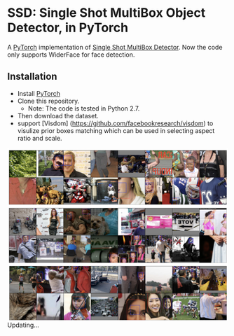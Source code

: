 # SSD: Single Shot MultiBox Object Detector, in PyTorch
A [PyTorch](http://pytorch.org/) implementation of [Single Shot MultiBox Detector](http://arxiv.org/abs/1512.02325). Now the code only supports WiderFace for face detection.

## Installation
- Install [PyTorch](http://pytorch.org/)
- Clone this repository.
  * Note: The code is tested in Python 2.7.
- Then download the dataset.
- support [Visdom] (https://github.com/facebookresearch/visdom) to visulize prior boxes matching which can be used in selecting aspect ratio and scale.

<img align="left" src= "imgs/1.png">
<img align="left" src= "imgs/2.png">
<img align="left" src= "imgs/3.png">

Updating...
